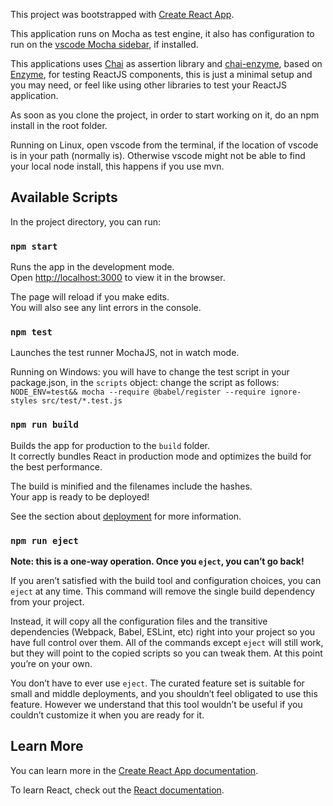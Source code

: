 This project was bootstrapped with [Create React App](https://github.com/facebook/create-react-app).

This application runs on Mocha as test engine, it also has configuration to run on the [vscode Mocha sidebar](https://marketplace.visualstudio.com/items?itemName=maty.vscode-mocha-sidebar), if installed.

This applications uses [Chai](https://www.chaijs.com/api/) as assertion library and [chai-enzyme](https://github.com/producthunt/chai-enzyme), based on [Enzyme](https://airbnb.io/enzyme/docs/api/), for testing ReactJS components, this is just a minimal setup and you may need, or feel like using other libraries to test your ReactJS application.

As soon as you clone the project, in order to start working on it, do an npm install in the root folder.

Running on Linux, open vscode from the terminal, if the location of vscode is in your path (normally is). Otherwise vscode might not be able to find your local node install, this happens if you use mvn.


## Available Scripts

In the project directory, you can run:

### `npm start`

Runs the app in the development mode.<br>
Open [http://localhost:3000](http://localhost:3000) to view it in the browser.

The page will reload if you make edits.<br>
You will also see any lint errors in the console.

### `npm test`

Launches the test runner MochaJS, not in watch mode.

Running on Windows: you will have to change the test script in your package.json, in the `scripts` object:
change the script as follows:
`NODE_ENV=test&& mocha --require @babel/register --require ignore-styles src/test/*.test.js`

### `npm run build`

Builds the app for production to the `build` folder.<br>
It correctly bundles React in production mode and optimizes the build for the best performance.

The build is minified and the filenames include the hashes.<br>
Your app is ready to be deployed!

See the section about [deployment](https://facebook.github.io/create-react-app/docs/deployment) for more information.

### `npm run eject`

**Note: this is a one-way operation. Once you `eject`, you can’t go back!**

If you aren’t satisfied with the build tool and configuration choices, you can `eject` at any time. This command will remove the single build dependency from your project.

Instead, it will copy all the configuration files and the transitive dependencies (Webpack, Babel, ESLint, etc) right into your project so you have full control over them. All of the commands except `eject` will still work, but they will point to the copied scripts so you can tweak them. At this point you’re on your own.

You don’t have to ever use `eject`. The curated feature set is suitable for small and middle deployments, and you shouldn’t feel obligated to use this feature. However we understand that this tool wouldn’t be useful if you couldn’t customize it when you are ready for it.

## Learn More

You can learn more in the [Create React App documentation](https://facebook.github.io/create-react-app/docs/getting-started).

To learn React, check out the [React documentation](https://reactjs.org/).
